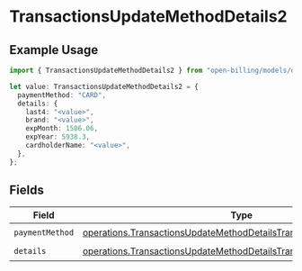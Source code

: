 # TransactionsUpdateMethodDetails2

## Example Usage

```typescript
import { TransactionsUpdateMethodDetails2 } from "open-billing/models/operations";

let value: TransactionsUpdateMethodDetails2 = {
  paymentMethod: "CARD",
  details: {
    last4: "<value>",
    brand: "<value>",
    expMonth: 1506.06,
    expYear: 5938.3,
    cardholderName: "<value>",
  },
};
```

## Fields

| Field                                                                                                                                                      | Type                                                                                                                                                       | Required                                                                                                                                                   | Description                                                                                                                                                |
| ---------------------------------------------------------------------------------------------------------------------------------------------------------- | ---------------------------------------------------------------------------------------------------------------------------------------------------------- | ---------------------------------------------------------------------------------------------------------------------------------------------------------- | ---------------------------------------------------------------------------------------------------------------------------------------------------------- |
| `paymentMethod`                                                                                                                                            | [operations.TransactionsUpdateMethodDetailsTransactionsPaymentMethod](../../models/operations/transactionsupdatemethoddetailstransactionspaymentmethod.md) | :heavy_check_mark:                                                                                                                                         | N/A                                                                                                                                                        |
| `details`                                                                                                                                                  | [operations.TransactionsUpdateMethodDetailsTransactionsDetails](../../models/operations/transactionsupdatemethoddetailstransactionsdetails.md)             | :heavy_check_mark:                                                                                                                                         | N/A                                                                                                                                                        |